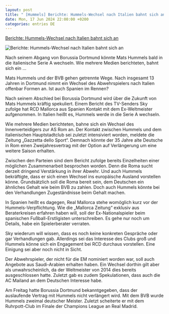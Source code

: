 ```yaml
---
layout: post
title: " [Hummels] Berichte: Hummels-Wechsel nach Italien bahnt sich an"
date: Mon, 17 Jun 2024 22:00:00 +0200
categories: entries DE
---
```

[Berichte: Hummels-Wechsel nach Italien bahnt sich an](https://bnn.de/sport/berichte-hummels-wechsel-nach-italien-bahnt-sich-an)

![Berichte: Hummels-Wechsel nach Italien bahnt sich an](https://static.bnn.de/sport/urn-newsml-dpacom-20090101-240617-99-425406-pcblqz/alternates/LANDSCAPE_13x7_BASE/urn-newsml-dpacom-20090101-240617-99-425406)

Nach seinem Abgang von Borussia Dortmund könnte Mats Hummels bald in die italienische Serie A wechseln. Wie mehrere Medien berichteten, bahnt sich ein ...

Mats Hummels und der BVB gehen getrennte Wege. Nach insgesamt 13 Jahren in Dortmund nimmt ein Wechsel des Abwehrspielers nach Italien offenbar Formen an. Ist auch Spanien im Rennen?

Nach seinem Abschied bei Borussia Dortmund wird über die Zukunft von Mats Hummels kräftig spekuliert. Einem Bericht des TV-Senders Sky zufolge hat RCD Mallorca aus Spanien Kontakt mit dem Ex-Weltmeister aufgenommen. In Italien heißt es, Hummels werde in die Serie A wechseln.

Wie mehrere Medien berichteten, bahne sich ein Wechsel des Innenverteidigers zur AS Rom an. Der Kontakt zwischen Hummels und dem italienischen Hauptstadtclub sei zuletzt intensiviert worden, meldete die Zeitung „Gazzetta dello Sport“. Demnach könnte der 35 Jahre alte Deutsche in Rom einen Zweijahresvertrag mit der Option auf Verlängerung um eine weitere Saison erhalten.

Zwischen den Parteien sind dem Bericht zufolge bereits Einzelheiten einer möglichen Zusammenarbeit besprochen worden. Denn die Roma sucht derzeit dringend Verstärkung in ihrer Abwehr. Und auch Hummels bekräftigte, dass er sich einen Wechsel ins europäische Ausland vorstellen könne. Grundsätzlich soll die Roma bereit sein, dem Deutschen ein ähnliches Gehalt wie beim BVB zu zahlen. Doch auch Hummels könnte bei den Verhandlungen Zugeständnisse beim Gehalt machen.

In Spanien heißt es dagegen, Real Mallorca stehe womöglich kurz vor der Hummels-Verpflichtung. Wie die „Mallorca Zeitung“ exklusiv aus Beraterkreisen erfahren haben will, soll der Ex-Nationalspieler beim spanischen Fußball-Erstligisten unterschreiben. Es gehe nur noch um Details, habe ein Spielerberater verraten.

Sky wiederum will wissen, dass es noch keine konkreten Gespräche oder gar Verhandlungen gab. Allerdings sei das Interesse des Clubs groß und Hummels könne sich ein Engagement bei RCD durchaus vorstellen. Eine Einigung sei aber noch nicht in Sicht.

Der Abwehrspieler, der nicht für die EM nominiert worden war, soll auch Angebote aus Saudi-Arabien erhalten haben. Ein Wechsel dorthin gilt aber als unwahrscheinlich, da der Weltmeister von 2014 dies bereits ausgeschlossen hatte. Zuletzt gab es zudem Spekulationen, dass auch die AC Mailand an dem Deutschen Interesse habe.

Am Freitag hatte Borussia Dortmund bekanntgegeben, dass der auslaufende Vertrag mit Hummels nicht verlängert wird. Mit dem BVB wurde Hummels zweimal deutscher Meister. Zuletzt scheiterte er mit dem Ruhrpott-Club im Finale der Champions League an Real Madrid.

